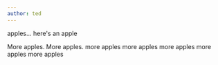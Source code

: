 ```yaml
---
author: ted
---
```

apples... here's an apple

More apples. More apples. more apples
more apples
more apples
more apples
more apples
